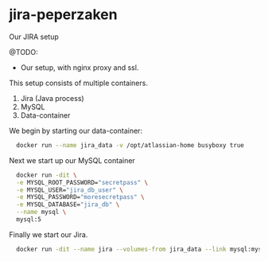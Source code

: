 # jira-peperzaken
Our JIRA setup

@TODO: 
* Our setup, with nginx proxy and ssl.

This setup consists of multiple containers.

  1. Jira (Java process)
  2. MySQL 
  3. Data-container

We begin by starting our data-container:
```bash
  docker run --name jira_data -v /opt/atlassian-home busyboxy true
```

Next we start up our MySQL container
```bash
  docker run -dit \
  -e MYSQL_ROOT_PASSWORD="secretpass" \
  -e MYSQL_USER="jira_db_user" \
  -e MYSQL_PASSWORD="moresecretpass" \
  -e MYSQL_DATABASE="jira_db" \
  --name mysql \ 
  mysql:5 
```

Finally we start our Jira.
```bash
  docker run -dit --name jira --volumes-from jira_data --link mysql:mysql jira-peperzaken
```
